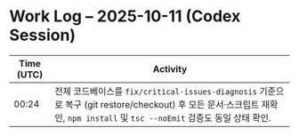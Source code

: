 # Work Log – 2025-10-11 (Codex Session)

| Time (UTC) | Activity |
|------------|----------|
| 00:24 | 전체 코드베이스를 `fix/critical-issues-diagnosis` 기준으로 복구 (git restore/checkout) 후 모든 문서·스크립트 재확인, `npm install` 및 `tsc --noEmit` 검증도 동일 상태 확인. |
